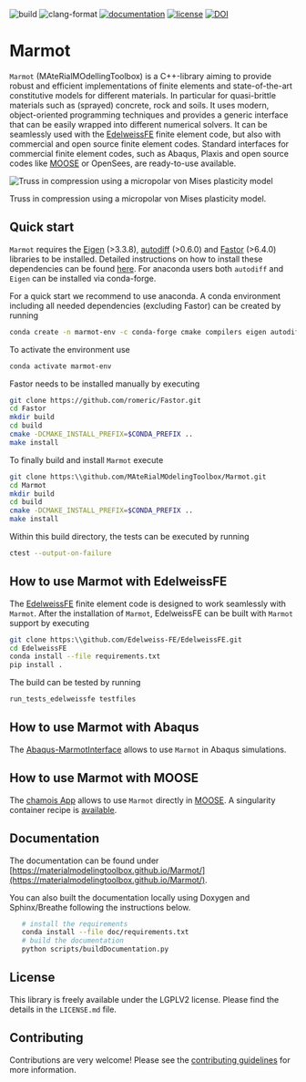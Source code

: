 ![build](https://github.com/MAteRialMOdelingToolbox/Marmot/actions/workflows/build_ubuntu.yml/badge.svg)
![clang-format](https://github.com/MAteRialMOdelingToolbox/Marmot/actions/workflows/indent.yml/badge.svg)
[![documentation](https://github.com/MAteRialMOdelingToolbox/Marmot/actions/workflows/sphinx.yml/badge.svg)](https://materialmodelingtoolbox.github.io/Marmot/)
[![license](https://img.shields.io/badge/license-LGPLv2-blue.svg)](LICENSE.md)
[![DOI](https://zenodo.org/badge/DOI/10.5281/zenodo.XXXXXXX.svg)](https://doi.org/10.5281/zenodo.XXXXXXX)

# Marmot

`Marmot` (MAteRialMOdellingToolbox) is a C++-library aiming to provide robust and efficient implementations of finite elements
and state-of-the-art constitutive models for different materials.
In particular for quasi-brittle materials such as (sprayed) concrete, rock and soils.
It uses modern, object-oriented programming techniques and provides a generic interface that can be easily wrapped into different numerical solvers.
It can be  seamlessly used with the [EdelweissFE](https://github.com/EdelweissFE/EdelweissFE) finite element code, but also with commercial and open source finite element codes.
Standard interfaces for commercial finite element codes, such as Abaqus, Plaxis and open source codes like [MOOSE](https://github.com/idaholab/moose) or OpenSees, are ready-to-use available.

![Truss in compression using a micropolar von Mises plasticity model](share/truss.gif)

Truss in compression using a micropolar von Mises plasticity model.

## Quick start

`Marmot` requires the
[Eigen](https://gitlab.com/libeigen/eigen) (>3.3.8),
[autodiff](https://github.com/autodiff/autodiff) (>0.6.0)
and [Fastor](https://github.com/romeric/Fastor) (>6.4.0) libraries to be installed.
Detailed instructions on how to install these dependencies can be found [here](https://materialmodelingtoolbox.github.io/Marmot/pages/installation.html).
For anaconda users both `autodiff` and `Eigen` can be installed via conda-forge.

For a quick start we recommend to use anaconda.
A conda environment including all needed dependencies (excluding Fastor) can be created by running

```bash
conda create -n marmot-env -c conda-forge cmake compilers eigen autodiff
```
To activate the environment use

```bash
conda activate marmot-env
```

Fastor needs to be installed manually by executing
```bash
git clone https://github.com/romeric/Fastor.git
cd Fastor
mkdir build
cd build
cmake -DCMAKE_INSTALL_PREFIX=$CONDA_PREFIX ..
make install
```

To finally build and install `Marmot` execute
```bash
git clone https:\\github.com/MAteRialMOdelingToolbox/Marmot.git
cd Marmot
mkdir build
cd build
cmake -DCMAKE_INSTALL_PREFIX=$CONDA_PREFIX ..
make install
```

Within this build directory, the tests can be executed by running

```bash
ctest --output-on-failure
```

## How to use Marmot with EdelweissFE
The [EdelweissFE](https://github.com/EdelweissFE/EdelweissFE) finite element code is designed to work seamlessly with `Marmot`.
After the installation of `Marmot`, EdelweissFE can be built with `Marmot` support by executing

```bash
git clone https:\\github.com/Edelweiss-FE/EdelweissFE.git
cd EdelweissFE
conda install --file requirements.txt
pip install .
```
The build can be tested by running
```bash
run_tests_edelweissfe testfiles
```

## How to use Marmot with Abaqus

The [Abaqus-MarmotInterface](https://github.com/MAteRialMOdelingToolbox/Abaqus-MarmotInterface) allows to use `Marmot` in Abaqus simulations.

## How to use Marmot with MOOSE

The [chamois App](https://github.com/matthiasneuner/chamois) allows to use `Marmot` directly in [MOOSE](https://github.com/idaholab/moose).
A singularity container recipe is [available](https://github.com/matthiasneuner/chamois-singularity).

## Documentation

The documentation can be found under [https://materialmodelingtoolbox.github.io/Marmot/](https://materialmodelingtoolbox.github.io/Marmot/).

You can also built the documentation locally using Doxygen and Sphinx/Breathe following the instructions below.

```bash
   # install the requirements
   conda install --file doc/requirements.txt
   # build the documentation
   python scripts/buildDocumentation.py
```

## License

This library is freely available under the LGPLV2 license. Please find the details in the ```LICENSE.md``` file.

## Contributing

Contributions are very welcome! Please see the [contributing guidelines](CONTRIBUTING.md) for more information.
